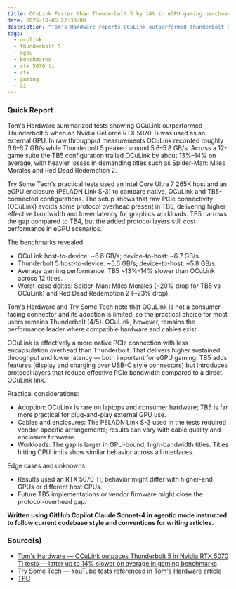 ```yaml
---
title: OCuLink Faster than Thunderbolt 5 by 14% in eGPU gaming benchmarks
date: 2025-10-06 22:30:00
description: "Tom's Hardware reports OCuLink outperformed Thunderbolt 5 in RTX 5070 Ti eGPU tests, delivering higher bandwidth and roughly 13–14% better average gaming performance in a 12-game test set."
tags:
  - oculink
  - thunderbolt 5
  - egpu
  - benchmarks
  - rtx 5070 ti
  - rtx
  - gaming
  - ai
---
```


### Quick Report

Tom\'s Hardware summarized tests showing OCuLink outperformed Thunderbolt 5 when an Nvidia GeForce RTX 5070 Ti was used as an external GPU. In raw throughput measurements OCuLink recorded roughly 6.6–6.7 GB/s while Thunderbolt 5 peaked around 5.6–5.8 GB/s. Across a 12-game suite the TB5 configuration trailed OCuLink by about 13%–14% on average, with heavier losses in demanding titles such as Spider-Man: Miles Morales and Red Dead Redemption 2.

<!-- more -->

Try Some Tech\'s practical tests used an Intel Core Ultra 7 265K host and an eGPU enclosure (PELADN Link S-3) to compare native, OCuLink and TB5-connected configurations. The setup shows that raw PCIe connectivity (OCuLink) avoids some protocol overhead present in TB5, delivering higher effective bandwidth and lower latency for graphics workloads. TB5 narrows the gap compared to TB4, but the added protocol layers still cost performance in eGPU scenarios.

The benchmarks revealed:

- OCuLink host-to-device: ~6.6 GB/s; device-to-host: ~6.7 GB/s.
- Thunderbolt 5 host-to-device: ~5.6 GB/s; device-to-host: ~5.8 GB/s.
- Average gaming performance: TB5 ~13%–14% slower than OCuLink across 12 titles.
- Worst-case deltas: Spider-Man: Miles Morales (~20% drop for TB5 vs OCuLink) and Red Dead Redemption 2 (~23% drop).


Tom\'s Hardware and Try Some Tech note that OCuLink is not a consumer-facing connector and its adoption is limited, so the practical choice for most users remains Thunderbolt (4/5). OCuLink, however, remains the performance leader where compatible hardware and cables exist.

OCuLink is effectively a more native PCIe connection with less encapsulation overhead than Thunderbolt. That delivers higher sustained throughput and lower latency — both important for eGPU gaming. TB5 adds features (display and charging over USB-C style connectors) but introduces protocol layers that reduce effective PCIe bandwidth compared to a direct OCuLink link.

Practical considerations:

- Adoption: OCuLink is rare on laptops and consumer hardware; TB5 is far more practical for plug-and-play external GPU use.
- Cables and enclosures: The PELADN Link S-3 used in the tests required vendor-specific arrangements; results can vary with cable quality and enclosure firmware.
- Workloads: The gap is larger in GPU-bound, high-bandwidth titles. Titles hitting CPU limits show similar behavior across all interfaces.

Edge cases and unknowns:

- Results used an RTX 5070 Ti; behavior might differ with higher-end GPUs or different host CPUs.
- Future TB5 implementations or vendor firmware might close the protocol-overhead gap.

**Written using GitHub Copilot Claude Sonnet-4 in agentic mode instructed to follow current codebase style and conventions for writing articles.**

### Source(s)

- [Tom\'s Hardware — OCuLink outpaces Thunderbolt 5 in Nvidia RTX 5070 Ti tests — latter up to 14% slower on average in gaming benchmarks][def]
- [Try Some Tech — YouTube tests referenced in Tom\'s Hardware article][def2]
- [TPU][def3]

[def]: https://www.tomshardware.com/pc-components/gpus/oculink-outpaces-thunderbolt-5-in-nvidia-rtx-5070-ti-tests-latter-up-to-14-percent-slower-on-average-in-gaming-benchmarks
[def2]: https://www.youtube.com/watch?v=fJxafsLZu7U
[def3]: https://www.techpowerup.com/341632/external-gpu-connection-battle-oculink-beats-thunderbolt-5-by-about-16
